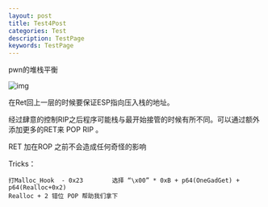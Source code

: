 ```yaml
---
layout: post
title: Test4Post
categories: Test
description: TestPage
keywords: TestPage
---
```

pwn的堆栈平衡



![img](https://img2018.cnblogs.com/i-beta/1755571/202002/1755571-20200208190139044-1751628967.png)



在Ret回上一层的时候要保证ESP指向压入栈的地址。

经过肆意的控制RIP之后程序可能栈与最开始接管的时候有所不同。可以通过额外添加更多的RET来 POP RIP 。

RET 加在ROP 之前不会造成任何奇怪的影响

Tricks：

```
打Malloc_Hook  - 0x23        选择 “\x00” * 0xB + p64(OneGadGet) + p64(Realloc+0x2)
Realloc + 2 错位 POP 帮助我们拿下
```

